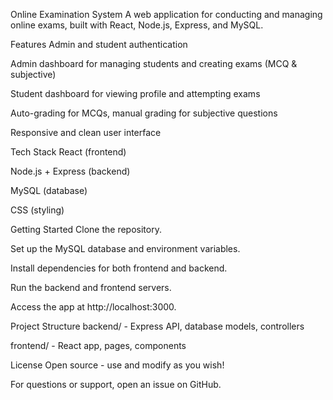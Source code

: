 Online Examination System
A web application for conducting and managing online exams, built with React, Node.js, Express, and MySQL.

Features
Admin and student authentication

Admin dashboard for managing students and creating exams (MCQ & subjective)

Student dashboard for viewing profile and attempting exams

Auto-grading for MCQs, manual grading for subjective questions

Responsive and clean user interface

Tech Stack
React (frontend)

Node.js + Express (backend)

MySQL (database)

CSS (styling)

Getting Started
Clone the repository.

Set up the MySQL database and environment variables.

Install dependencies for both frontend and backend.

Run the backend and frontend servers.

Access the app at http://localhost:3000.

Project Structure
backend/ - Express API, database models, controllers

frontend/ - React app, pages, components

License
Open source - use and modify as you wish!

For questions or support, open an issue on GitHub.
